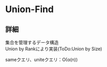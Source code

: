# Union-Find
## 詳細
集合を管理するデータ構造  
Union by Rankにより実装(ToDo:Union by Size)  
  
  sameクエリ、uniteクエリ：O(α(n))
